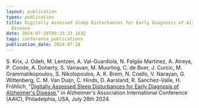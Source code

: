 ```yaml
---
layout: publication
types: publication
title: Digitally Assessed Sleep Disturbances for Early Diagnosis of Alzheimer's
  Disease
date: 2024-07-28T09:33:23.163Z
tags: conference_publications
publication_date: 2024-07-28
---
```

S. Krix, J. Odeh, M. Lentzen, A. Val-Guardiola, N. Falgās Martínez, A. Atreya, P. Conde, A. Doherty, S. Vairavan, M. Muurling, C. de Boer, J. Curcic, M. Grammatikopoulou, S. Nikolopoulos, A. K. Brem, N. Coello, V. Narayan, G. Wittenberg, C. M. Van Duijn, C. Hinds, D. Aarsland, R. Sanchez-Valle, H. Fröhlich, "[Digitally Assessed Sleep Disturbances for Early Diagnosis of Alzheimer's Disease](https://alz.confex.com/alz/2024/meetingapp.cgi/Paper/94236)," in Alzheimer's Association International Conference (AAIC), Philadelphia, USA, July 28th 2024.